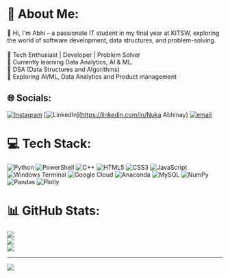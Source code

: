 # 💫 About Me:
👋 Hi, I'm Abhi – a passionate IT student in my final year at KITSW, exploring the world of software development, data structures, and problem-solving.<br><br>🔹 Tech Enthusiast | Developer | Problem Solver<br>🔹 Currently learning Data Analytics, AI & ML.<br>🔹 DSA (Data Structures and Algorithms)<br>🔹 Exploring AI/ML, Data Analytics and Product management


## 🌐 Socials:
[![Instagram](https://img.shields.io/badge/Instagram-%23E4405F.svg?logo=Instagram&logoColor=white)](https://instagram.com/abhinay_0403) [![LinkedIn](https://img.shields.io/badge/LinkedIn-%230077B5.svg?logo=linkedin&logoColor=white)](https://linkedin.com/in/Nuka Abhinay) [![email](https://img.shields.io/badge/Email-D14836?logo=gmail&logoColor=white)](mailto:b21it017@kitsw.ac.in) 

# 💻 Tech Stack:
![Python](https://img.shields.io/badge/python-3670A0?style=for-the-badge&logo=python&logoColor=ffdd54) ![PowerShell](https://img.shields.io/badge/PowerShell-%235391FE.svg?style=for-the-badge&logo=powershell&logoColor=white) ![C++](https://img.shields.io/badge/c++-%2300599C.svg?style=for-the-badge&logo=c%2B%2B&logoColor=white) ![HTML5](https://img.shields.io/badge/html5-%23E34F26.svg?style=for-the-badge&logo=html5&logoColor=white) ![CSS3](https://img.shields.io/badge/css3-%231572B6.svg?style=for-the-badge&logo=css3&logoColor=white) ![JavaScript](https://img.shields.io/badge/javascript-%23323330.svg?style=for-the-badge&logo=javascript&logoColor=%23F7DF1E) ![Windows Terminal](https://img.shields.io/badge/Windows%20Terminal-%234D4D4D.svg?style=for-the-badge&logo=windows-terminal&logoColor=white) ![Google Cloud](https://img.shields.io/badge/GoogleCloud-%234285F4.svg?style=for-the-badge&logo=google-cloud&logoColor=white) ![Anaconda](https://img.shields.io/badge/Anaconda-%2344A833.svg?style=for-the-badge&logo=anaconda&logoColor=white) ![MySQL](https://img.shields.io/badge/mysql-4479A1.svg?style=for-the-badge&logo=mysql&logoColor=white) ![NumPy](https://img.shields.io/badge/numpy-%23013243.svg?style=for-the-badge&logo=numpy&logoColor=white) ![Pandas](https://img.shields.io/badge/pandas-%23150458.svg?style=for-the-badge&logo=pandas&logoColor=white) ![Plotly](https://img.shields.io/badge/Plotly-%233F4F75.svg?style=for-the-badge&logo=plotly&logoColor=white)
# 📊 GitHub Stats:
![](https://github-readme-stats.vercel.app/api?username=NUKA-ABHINAY&theme=dark&hide_border=false&include_all_commits=false&count_private=false)<br/>
![](https://nirzak-streak-stats.vercel.app/?user=NUKA-ABHINAY&theme=dark&hide_border=false)<br/>
![](https://github-readme-stats.vercel.app/api/top-langs/?username=NUKA-ABHINAY&theme=dark&hide_border=false&include_all_commits=false&count_private=false&layout=compact)

---
[![](https://visitcount.itsvg.in/api?id=NUKA-ABHINAY&icon=9&color=6)](https://visitcount.itsvg.in)

<!-- Proudly created with GPRM ( https://gprm.itsvg.in ) -->

